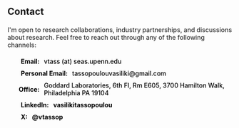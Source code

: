 ## Contact

<div class="contact-section">
  <p style="color: #333; font-weight: 500;">I'm open to research collaborations, industry partnerships, and discussions about research. Feel free to reach out through any of the following channels:</p>
  
  <div class="contact-info">
    <div class="contact-item">
      <i class="fas fa-envelope"></i> <strong style="color: #000;">Email:</strong> <span style="color: #000; font-weight: 500;">vtass (at) seas.upenn.edu</span>
    </div>
    <div class="contact-item">
      <i class="fas fa-envelope"></i> <strong style="color: #000;">Personal Email:</strong> <span style="color: #000; font-weight: 500;">tassopoulouvasiliki@gmail.com</span>
    </div>
    <div class="contact-item">
      <i class="fas fa-map-marker-alt"></i> <strong style="color: #000;">Office:</strong> <span style="color: #000; font-weight: 500;">Goddard Laboratories, 6th Fl, Rm E605, 3700 Hamilton Walk, Philadelphia PA 19104</span>
    </div>
    <div class="contact-item">
      <i class="fab fa-linkedin"></i> <strong style="color: #000;">LinkedIn:</strong> <a href="https://www.linkedin.com/in/vasilikitassopoulou/" target="_blank" style="color: #000; font-weight: 700; text-decoration: none;">vasilikitassopoulou</a>
    </div>
    <div class="contact-item">
      <i class="fab fa-x-twitter"></i> <strong style="color: #000;">X:</strong> <a href="https://x.com/vtassop" target="_blank" style="color: #000; font-weight: 700; text-decoration: none;">@vtassop</a>
    </div>
  </div>
</div>

<style>
.contact-section {
  margin-top: 20px;
  margin-bottom: 40px;
}
.contact-info {
  display: flex;
  flex-direction: column;
  gap: 10px;
  margin: 20px 0;
}
.contact-item {
  display: flex;
  align-items: center;
  gap: 10px;
  color: #000;
  font-weight: 500;
}
.contact-item i {
  width: 20px;
  text-align: center;
  color: #000000;
}
.contact-item a:hover {
  text-decoration: underline !important;
  color: #444 !important;
}
.availability {
  margin-top: 20px;
  padding: 15px;
  background-color: #f5f5f5;
  border: 1px solid #ddd;
  border-radius: 5px;
  box-shadow: 0 1px 3px rgba(0,0,0,0.1);
}
.availability h4 {
  margin-top: 0;
  color: #333;
  font-weight: 700;
}
.availability p {
  color: #444;
  margin-bottom: 0;
}
.availability strong {
  color: #000;
}
</style> 